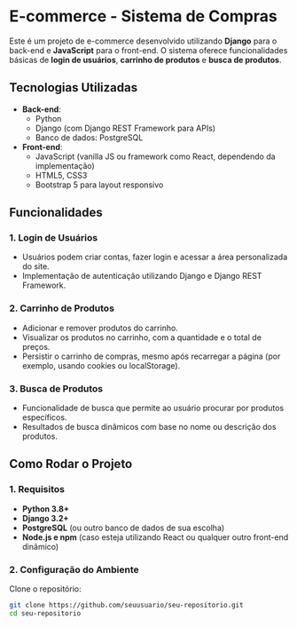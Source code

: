 # E-commerce - Sistema de Compras

Este é um projeto de e-commerce desenvolvido utilizando **Django** para o back-end e **JavaScript** para o front-end. O sistema oferece funcionalidades básicas de **login de usuários**, **carrinho de produtos** e **busca de produtos**.

## Tecnologias Utilizadas

- **Back-end**: 
  - Python
  - Django (com Django REST Framework para APIs)
  - Banco de dados: PostgreSQL
- **Front-end**:
  - JavaScript (vanilla JS ou framework como React, dependendo da implementação)
  - HTML5, CSS3
  - Bootstrap 5 para layout responsivo

## Funcionalidades

### 1. Login de Usuários

- Usuários podem criar contas, fazer login e acessar a área personalizada do site.
- Implementação de autenticação utilizando Django e Django REST Framework.
  
### 2. Carrinho de Produtos

- Adicionar e remover produtos do carrinho.
- Visualizar os produtos no carrinho, com a quantidade e o total de preços.
- Persistir o carrinho de compras, mesmo após recarregar a página (por exemplo, usando cookies ou localStorage).

### 3. Busca de Produtos

- Funcionalidade de busca que permite ao usuário procurar por produtos específicos.
- Resultados de busca dinâmicos com base no nome ou descrição dos produtos.

## Como Rodar o Projeto

### 1. Requisitos

- **Python 3.8+**
- **Django 3.2+**
- **PostgreSQL** (ou outro banco de dados de sua escolha)
- **Node.js e npm** (caso esteja utilizando React ou qualquer outro front-end dinâmico)

### 2. Configuração do Ambiente

Clone o repositório:

```bash
git clone https://github.com/seuusuario/seu-repositorio.git
cd seu-repositorio
